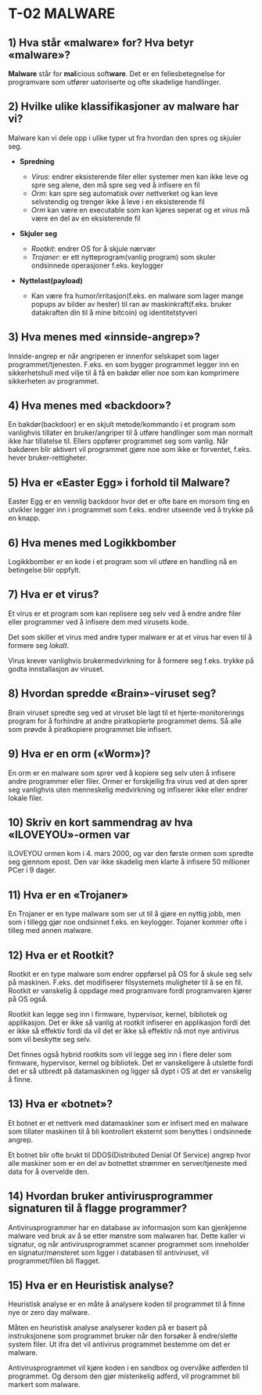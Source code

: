 # T-02 MALWARE

## 1) Hva står «malware» for? Hva betyr «malware»?

**Malware** står for **mal**icious soft**ware**. Det er en fellesbetegnelse for programvare som utfører uatoriserte og ofte skadelige handlinger.

## 2) Hvilke ulike klassifikasjoner av malware har vi?

Malware kan vi dele opp i ulike typer ut fra hvordan den spres og skjuler seg.

- **Spredning**

  - _Virus_: endrer eksisterende filer eller systemer men kan ikke leve og spre seg alene, den må spre seg ved å infisere en fil
  - _Orm_: kan spre seg automatisk over nettverket og kan leve selvstendig og trenger ikke å leve i en eksisterende fil
  - _Orm_ kan være en executable som kan kjøres seperat og et _virus_ må være en del av en eksisterende fil

- **Skjuler seg**

  - _Rootkit_: endrer OS for å skjule nærvær
  - _Trojaner_: er ett nytteprogram(vanlig program) som skuler ondsinnede operasjoner f.eks. keylogger

- **Nyttelast(payload)**
  - Kan være fra humor/irritasjon(f.eks. en malware som lager mange popups av bilder av hester) til ran av maskinkraft(f.eks. bruker datakraften din til å mine bitcoin) og identitetstyveri

## 3) Hva menes med «innside-angrep»?

Innside-angrep er når angriperen er innenfor selskapet som lager programmet/tjenesten. F.eks. en som bygger programmet legger inn en sikkerhetshull med vilje til å få en bakdør eller noe som kan komprimere sikkerheten av programmet.

## 4) Hva menes med «backdoor»?

En bakdør(backdoor) er en skjult metode/kommando i et program som vanlighvis tillater en bruker/angriper til å utføre handlinger som man normalt ikke har tillatelse til. Ellers oppfører programmet seg som vanlig. Når bakdøren blir aktivert vil programmet gjøre noe som ikke er forventet, f.eks. hever bruker-rettigheter.

## 5) Hva er «Easter Egg» i forhold til Malware?

Easter Egg er en vennlig backdoor hvor det er ofte bare en morsom ting en utvikler legger inn i programmet som f.eks. endrer utseende ved å trykke på en knapp.

## 6) Hva menes med Logikkbomber

Logikkbomber er en kode i et program som vil utføre en handling nå en betingelse blir oppfylt.

## 7) Hva er et virus?

Et virus er et program som kan replisere seg selv ved å endre andre filer eller programmer ved å infisere dem med virusets kode.

Det som skiller et virus med andre typer malware er at et virus har even til å formere seg _lokalt_.

Virus krever vanlighvis brukermedvirkning for å formere seg f.eks. trykke på godta innstallasjon av viruset.

## 8) Hvordan spredde «Brain»-viruset seg?

Brain viruset spredte seg ved at viruset ble lagt til et hjerte-monitorerings program for å forhindre at andre piratkopierte programmet dems. Så alle som prøvde å piratkopiere programmet ble infisert.

## 9) Hva er en orm («Worm»)?

En orm er en malware som sprer ved å kopiere seg selv uten å infisere andre programmer eller filer. Ormer er forskjellig fra virus ved at den sprer seg vanlighvis uten menneskelig medvirkning og infiserer ikke eller endrer lokale filer.

## 10) Skriv en kort sammendrag av hva «ILOVEYOU»-ormen var

ILOVEYOU ormen kom i 4. mars 2000, og var den første ormen som spredte seg gjennom epost. Den var ikke skadelig men klarte å infisere 50 millioner PCer i 9 dager.

## 11) Hva er en «Trojaner»

En Trojaner er en type malware som ser ut til å gjøre en nyttig jobb, men som i tillegg gjør noe ondsinnet f.eks. en keylogger. Tojaner kommer ofte i tilleg med annen malware.

## 12) Hva er et Rootkit?

Rootkit er en type malware som endrer oppførsel på OS for å skule seg selv på maskinen. F.eks. det modifiserer filsystemets muligheter til å se en fil. Rootkit er vanskelig å oppdage med programvare fordi programvaren kjører på OS også.

Rootkit kan legge seg inn i firmware, hypervisor, kernel, bibliotek og applikasjon. Det er ikke så vanlig at rootkit infiserer en applikasjon fordi det er ikke så effektiv fordi da vil det er ikke så effektiv nå mot nye antivirus som vil beskytte seg selv.

Det finnes også hybrid rootkits som vil legge seg inn i flere deler som firmware, hypervisor, kernel og bibliotek. Det er vanskeligere å utslette fordi det er så utbredt på datamaskinen og ligger så dypt i OS at det er vanskelig å finne.

## 13) Hva er «botnet»?

Et botnet er et nettverk med datamaskiner som er infisert med en malware som tillater maskinen til å bli kontrollert eksternt som benyttes i ondsinnede angrep.

Et botnet blir ofte brukt til DDOS(Distributed Denial Of Service) angrep hvor alle maskiner som er en del av botnettet strømmer en server/tjeneste med data for å overvelde den.

## 14) Hvordan bruker antivirusprogrammer signaturen til å flagge programmer?

Antivirusprogrammer har en database av informasjon som kan gjenkjenne malware ved bruk av å se etter mønstre som malwaren har. Dette kaller vi signatur, og når antivirusprogrammet scanner programmet som inneholder en signatur/mønsteret som ligger i databasen til antiviruset, vil programmet/filen bli flagget.

## 15) Hva er en Heuristisk analyse?

Heuristisk analyse er en måte å analysere koden til programmet til å finne nye or zero day malware.

Måten en heuristisk analyse analyserer koden på er basert på instruksjonene som programmet bruker når den forsøker å endre/slette system filer. Ut ifra det vil antivirus programmet bestemme om det er malware.

Antivirusprogrammet vil kjøre koden i en sandbox og overvåke adferden til programmet. Og dersom den gjør mistenkelig adferd, vil programmet bli markert som malware.
